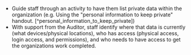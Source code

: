 
  * Guide staff through an activity to have them list private data within the organization (e.g. Using the "personal information to keep private" handout. [^personal_information_to_keep_private])
  * With support from the Auditor, staff identify where that data is currently (what devices/physical locations), who has access (physical access, login access, and permissions), and who needs to have access to get the organizations work completed.
